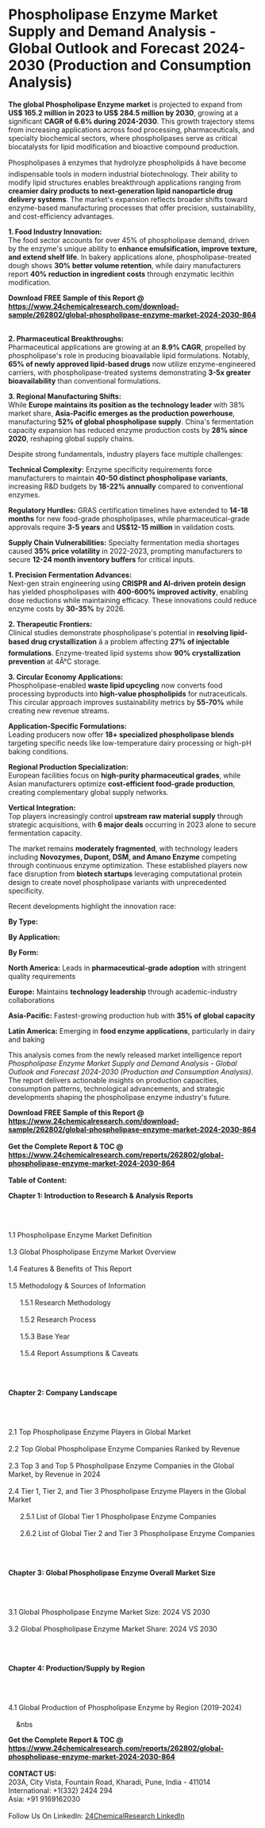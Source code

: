 <h1>Phospholipase Enzyme Market Supply and Demand Analysis - Global Outlook and Forecast 2024-2030 (Production and Consumption Analysis)</h1><p><strong>The global Phospholipase Enzyme market</strong> is projected to expand from <strong>US$ 165.2 million in 2023 to US$ 284.5 million by 2030</strong>, growing at a significant <strong>CAGR of 6.6% during 2024-2030</strong>. This growth trajectory stems from increasing applications across food processing, pharmaceuticals, and specialty biochemical sectors, where phospholipases serve as critical biocatalysts for lipid modification and bioactive compound production.</p><p>Phospholipases â enzymes that hydrolyze phospholipids â have become indispensable tools in modern industrial biotechnology. Their ability to modify lipid structures enables breakthrough applications ranging from <strong>creamier dairy products to next-generation lipid nanoparticle drug delivery systems</strong>. The market's expansion reflects broader shifts toward enzyme-based manufacturing processes that offer precision, sustainability, and cost-efficiency advantages.</p><p><strong>1. Food Industry Innovation:</strong><br>
The food sector accounts for over 45% of phospholipase demand, driven by the enzyme's unique ability to <strong>enhance emulsification, improve texture, and extend shelf life</strong>. In bakery applications alone, phospholipase-treated dough shows <strong>30% better volume retention</strong>, while dairy manufacturers report <strong>40% reduction in ingredient costs</strong> through enzymatic lecithin modification.</p><div><b>Download FREE Sample of this Report @ 
            <a href="https://www.24chemicalresearch.com/download-sample/262802/global-phospholipase-enzyme-market-2024-2030-864">
            https://www.24chemicalresearch.com/download-sample/262802/global-phospholipase-enzyme-market-2024-2030-864</a></b></div><br><p><strong>2. Pharmaceutical Breakthroughs:</strong><br>
Pharmaceutical applications are growing at an <strong>8.9% CAGR</strong>, propelled by phospholipase's role in producing bioavailable lipid formulations. Notably, <strong>65% of newly approved lipid-based drugs</strong> now utilize enzyme-engineered carriers, with phospholipase-treated systems demonstrating <strong>3-5x greater bioavailability</strong> than conventional formulations.</p><p><strong>3. Regional Manufacturing Shifts:</strong><br>
While <strong>Europe maintains its position as the technology leader</strong> with 38% market share, <strong>Asia-Pacific emerges as the production powerhouse</strong>, manufacturing <strong>52% of global phospholipase supply</strong>. China's fermentation capacity expansion has reduced enzyme production costs by <strong>28% since 2020</strong>, reshaping global supply chains.</p><p>Despite strong fundamentals, industry players face multiple challenges:</p><p><strong>Technical Complexity:</strong> Enzyme specificity requirements force manufacturers to maintain <strong>40-50 distinct phospholipase variants</strong>, increasing R&amp;D budgets by <strong>18-22% annually</strong> compared to conventional enzymes.</p><p><strong>Regulatory Hurdles:</strong> GRAS certification timelines have extended to <strong>14-18 months</strong> for new food-grade phospholipases, while pharmaceutical-grade approvals require <strong>3-5 years</strong> and <strong>US$12-15 million</strong> in validation costs.</p><p><strong>Supply Chain Vulnerabilities:</strong> Specialty fermentation media shortages caused <strong>35% price volatility</strong> in 2022-2023, prompting manufacturers to secure <strong>12-24 month inventory buffers</strong> for critical inputs.</p><p><strong>1. Precision Fermentation Advances:</strong><br>
Next-gen strain engineering using <strong>CRISPR and AI-driven protein design</strong> has yielded phospholipases with <strong>400-600% improved activity</strong>, enabling dose reductions while maintaining efficacy. These innovations could reduce enzyme costs by <strong>30-35%</strong> by 2026.</p><p><strong>2. Therapeutic Frontiers:</strong><br>
Clinical studies demonstrate phospholipase's potential in <strong>resolving lipid-based drug crystallization</strong> â a problem affecting <strong>27% of injectable formulations</strong>. Enzyme-treated lipid systems show <strong>90% crystallization prevention</strong> at 4Â°C storage.</p><p><strong>3. Circular Economy Applications:</strong><br>
Phospholipase-enabled <strong>waste lipid upcycling</strong> now converts food processing byproducts into <strong>high-value phospholipids</strong> for nutraceuticals. This circular approach improves sustainability metrics by <strong>55-70%</strong> while creating new revenue streams.</p><p><strong>Application-Specific Formulations:</strong><br>
	Leading producers now offer <strong>18+ specialized phospholipase blends</strong> targeting specific needs like low-temperature dairy processing or high-pH baking conditions.</p><p><strong>Regional Production Specialization:</strong><br>
	European facilities focus on <strong>high-purity pharmaceutical grades</strong>, while Asian manufacturers optimize <strong>cost-efficient food-grade production</strong>, creating complementary global supply networks.</p><p><strong>Vertical Integration:</strong><br>
	Top players increasingly control <strong>upstream raw material supply</strong> through strategic acquisitions, with <strong>6 major deals</strong> occurring in 2023 alone to secure fermentation capacity.</p><p>The market remains <strong>moderately fragmented</strong>, with technology leaders including <strong>Novozymes, Dupont, DSM, and Amano Enzyme</strong> competing through continuous enzyme optimization. These established players now face disruption from <strong>biotech startups</strong> leveraging computational protein design to create novel phospholipase variants with unprecedented specificity.</p><p>Recent developments highlight the innovation race:</p><p><strong>By Type:</strong></p><p><strong>By Application:</strong></p><p><strong>By Form:</strong></p><p><strong>North America:</strong> Leads in <strong>pharmaceutical-grade adoption</strong> with stringent quality requirements</p><p><strong>Europe:</strong> Maintains <strong>technology leadership</strong> through academic-industry collaborations</p><p><strong>Asia-Pacific:</strong> Fastest-growing production hub with <strong>35% of global capacity</strong></p><p><strong>Latin America:</strong> Emerging in <strong>food enzyme applications</strong>, particularly in dairy and baking</p><p>This analysis comes from the newly released market intelligence report <em>Phospholipase Enzyme Market Supply and Demand Analysis - Global Outlook and Forecast 2024-2030 (Production and Consumption Analysis)</em>. The report delivers actionable insights on production capacities, consumption patterns, technological advancements, and strategic developments shaping the phospholipase enzyme industry's future.</p><div><b>Download FREE Sample of this Report @ 
            <a href="https://www.24chemicalresearch.com/download-sample/262802/global-phospholipase-enzyme-market-2024-2030-864">
            https://www.24chemicalresearch.com/download-sample/262802/global-phospholipase-enzyme-market-2024-2030-864</a></b></div><br><div><b>Get the Complete Report & TOC @ 
            <a href="https://www.24chemicalresearch.com/reports/262802/global-phospholipase-enzyme-market-2024-2030-864">
            https://www.24chemicalresearch.com/reports/262802/global-phospholipase-enzyme-market-2024-2030-864</a></b></div><br>
            <b>Table of Content:</b><p><p><strong>Chapter 1: Introduction to Research &amp; Analysis Reports</strong></p><br />
<br />
<p>1.1 Phospholipase Enzyme Market Definition<br /><br />
1.3 Global Phospholipase Enzyme Market Overview<br /><br />
1.4 Features &amp; Benefits of This Report<br /><br />
1.5 Methodology &amp; Sources of Information<br /><br />
&nbsp;&nbsp;&nbsp;&nbsp;&nbsp; 1.5.1 Research Methodology<br /><br />
&nbsp;&nbsp;&nbsp;&nbsp;&nbsp; 1.5.2 Research Process<br /><br />
&nbsp;&nbsp;&nbsp;&nbsp;&nbsp; 1.5.3 Base Year<br /><br />
&nbsp;&nbsp;&nbsp;&nbsp;&nbsp; 1.5.4 Report Assumptions &amp; Caveats</p><br />
<br />
<p><strong>Chapter 2: Company Landscape</strong></p><br />
<br />
<p>2.1 Top Phospholipase Enzyme Players in Global Market<br /><br />
2.2 Top Global Phospholipase Enzyme Companies Ranked by Revenue<br /><br />
2.3 Top 3 and Top 5 Phospholipase Enzyme Companies in the Global Market, by Revenue in 2024<br /><br />
2.4 Tier 1, Tier 2, and Tier 3 Phospholipase Enzyme Players in the Global Market<br /><br />
&nbsp;&nbsp;&nbsp;&nbsp;&nbsp; 2.5.1 List of Global Tier 1 Phospholipase Enzyme Companies<br /><br />
&nbsp;&nbsp;&nbsp;&nbsp;&nbsp; 2.6.2 List of Global Tier 2 and Tier 3 Phospholipase Enzyme Companies</p><br />
<br />
<p><strong>Chapter 3: Global Phospholipase Enzyme Overall Market Size</strong></p><br />
<br />
<p>3.1 Global Phospholipase Enzyme Market Size: 2024 VS 2030<br /><br />
3.2 Global Phospholipase Enzyme Market Share: 2024 VS 2030</p><br />
<br />
<p><strong>Chapter 4: Production/Supply by Region</strong></p><br />
<br />
<p>4.1 Global Production of Phospholipase Enzyme by Region (2019-2024)<br /><br />
&nbsp;&nbsp;&nbsp;&nbsp;&nbs</p><div><b>Get the Complete Report & TOC @ 
            <a href="https://www.24chemicalresearch.com/reports/262802/global-phospholipase-enzyme-market-2024-2030-864">
            https://www.24chemicalresearch.com/reports/262802/global-phospholipase-enzyme-market-2024-2030-864</a></b></div><br><b>CONTACT US:</b><br>
            203A, City Vista, Fountain Road, Kharadi, Pune, India - 411014<br>
            International: +1(332) 2424 294<br>
            Asia: +91 9169162030 <br><br>
            Follow Us On LinkedIn: <a href="https://www.linkedin.com/company/24chemicalresearch/">24ChemicalResearch LinkedIn</a>